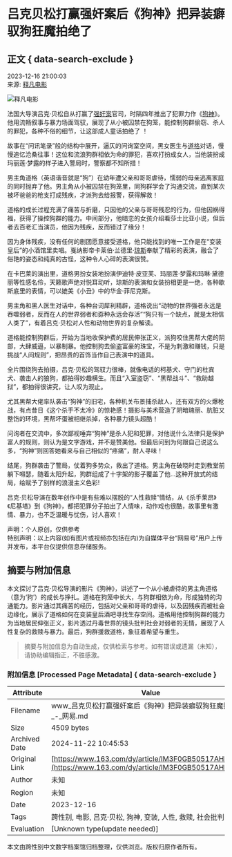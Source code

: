 # 吕克贝松打赢强奸案后《狗神》把异装癖驭狗狂魔拍绝了

## 正文 { data-search-exclude }


2023-12-16 21:00:03  
来源: [释凡电影](https://www.163.com/dy/media/T1473057562969.html)  

![释凡电影](https://nimg.ws.126.net/?url=http://dingyue.ws.126.net/zjEgMIQJGyk4gYBYKJ=Ic1no05LAXKq=0ibzCCxhrcV3y1473057561452.jpg&thumbnail=160y160&quality=80&type=jpg)

法国大导演吕克·贝松自从打赢了[强奸案](https://ent.163.com/keywords/5/3/5f3a59786848/1.html)官司，时隔四年推出了犯罪力作《[狗神](https://ent.163.com/keywords/7/d/72d7795e/1.html)》。他用流畅叙事与暴力场面驾驭，展现了从小被囚禁在狗笼，能控制狗群偷窃、杀人的罪犯，各种不俗的细节，让这部成人童话拍绝了 ！

故事在“问讯笔录”般的结构中展开，逼仄的问询室空间，黑女医生与[道格](https://ent.163.com/keywords/9/5/9053683c/1.html)对话，慢慢追忆沧桑往事！这位和流浪狗群相依为命的罪犯，喜欢打扮成女人，当他装扮成玛丽莲·梦露的样子进入警局时，警察都不知所措！

男主角道格（英语谐音就是“狗”）在幼年遭父亲和哥哥虐待，懦弱的母亲逃离家庭的同时抛弃了他。男主角从小被囚禁在狗笼里，同狗群学会了沟通交流，直到某次被坏爸爸的枪支打成残疾，才派狗去给报警，获得解救！

道格的成长过程充满了痛苦与折磨，只因他的父亲与哥哥残忍的行为，但他因祸得福，获得了操控狗群的能力。中间部分，他暗恋的女孩介绍看莎士比亚小说，但后者去百老汇当演员，他因为残疾，反而错过了缘分！

因为身体残疾，没有任何的剧团愿意接受道格，他只能找到的唯一工作是在“变装皇后”的小酒馆里卖唱。戛纳影帝卡莱伯·兰德里·[琼斯](https://ent.163.com/keywords/7/3/743c65af/1.html)奉献了精彩的表演，融合了俗艳的姿态和纯真的古怪，这种令人心碎的表演很赞。

在卡巴莱的演出里，道格男扮女装地扮演伊迪特·皮亚芙、玛丽莲·梦露和玛琳·黛德丽等性感名伶，天籁歌声绝对悦耳动听，琼斯的表演和女装扮相更是一绝，各种歇斯底里的表情，可以媲美《小丑》中的华金·菲尼克斯。

男主角和黑人医生对话中，各种台词犀利精辟，道格说出“动物的世界强者永远是吞噬弱者，反而在人的世界弱者和孬种永远会存活”“狗只有一个缺点，就是太相信人类了”，有着吕克·贝松对人性和动物世界的复杂解读。

道格能控制狗群后，开始为当地收保护费的居民伸张正义，派狗咬住黑帮大佬的阴部，大肆威逼，以暴制暴。他控制狗去偷盗富豪的珠宝，不是为刺激和赚钱，只是挑战“人间规则”，把昂贵的首饰当作自己表演中的道具。

全片围绕狗去拍摄，吕克·贝松的驾驭力很棒，就像电话的柯基犬、守门的杜宾犬、袭击人的狼狗，都拍得妙趣横生。而且“入室盗窃”、“黑帮战斗”、“救助越狱”，都拍得很讲究，让人叹为观止。

尤其黑帮大佬率队袭击“狗神”的旧宅，各种机关布景捕杀敌人，还有双方的火爆枪战，有点昔日《这个杀手不太冷》的惊艳感！摄影与美术营造了阴暗瑰丽、肮脏又整饬的环境，黑帮坏蛋被相继杀掉，各种暴力镜头超酷！

问询者在交流中，多次鄙视唾弃“狗神”是杀人犯和犯罪，对他说什么法律只是保护富人的规则，则认为是文字游戏，并不是赞美他。但最后问到为何跟自己说这么多，“狗神”则回答她看来与自己相似的“疼痛”，耐人寻味！

结尾，狗群袭击了警局，仗着狗多势众，救出了道格。男主角在破晓时走到教堂前躺下嘚瑟，随着太阳升起，狗群组成了十字架的影子覆盖了他...这种开放式的结局，给赋予了别样的浪漫主义色彩!

吕克·贝松导演在数年创作中是有些难以摆脱的“人性救赎”情结，从《杀手莱昂》《尼基塔》到《狗神》，都把犯罪分子拍出了人情味，动作戏也很酷，故事里有激情、暴力，也不乏温暖与忧伤，讨人喜欢！

声明：个人原创，仅供参考  
特别声明：以上内容(如有图片或视频亦包括在内)为自媒体平台“网易号”用户上传并发布，本平台仅提供信息存储服务。
<!-- tcd_original_link https://www.163.com/dy/article/IM3F0GB50517AHPJ.html -->
## 摘要与附加信息

<!-- tcd_abstract -->
本文探讨了吕克·贝松导演的影片《狗神》，讲述了一个从小被虐待的男主角道格（意为‘狗’）的成长与挣扎。道格在狗笼中长大，与狗群相依为命，形成独特的沟通能力。影片通过其痛苦的经历，包括对父亲和哥哥的虐待，以及因残疾而被社会边缘化，展示了道格如何在变装皇后酒吧寻找生存空间。道格用他控制狗群的能力为当地居民伸张正义，影片透过丹毒世界的镜头批判社会对弱者的无情，展现了人性复杂的救赎与暴力。最后，狗群援救道格，象征着希望与重生。
<!-- tcd_abstract_end -->

> 摘要与附加信息为自动生成，仅供检索与参考。如有错误或遗漏（未知），请协助编辑指正，不胜感激。

### 附加信息 [Processed Page Metadata] { data-search-exclude }

| Attribute       | Value                                  |
|-----------------|----------------------------------------|
| Filename        | www_吕克贝松打赢强奸案后《狗神》把异装癖驭狗狂魔拍绝了_-_网易.md                             |
| Size            | 4509 bytes                           |
| Archived Date   | 2024-11-22 10:45:53                             |
| Original Link   | [https://www.163.com/dy/article/IM3F0GB50517AHPJ.html](https://www.163.com/dy/article/IM3F0GB50517AHPJ.html)                       |
| Author          | 未知                               |
| Region          | 未知                               |
| Date            | 2023-12-16                                 |
| Tags            | 跨性别, 电影, 吕克·贝松, 狗神, 变装, 人性, 救赎, 社会批判                                 |
| Evaluation            | [Unknown type(update needed)]                                 |
<!-- tcd_table_end -->

本文由跨性别中文数字档案馆归档整理，仅供浏览。版权归原作者所有。
